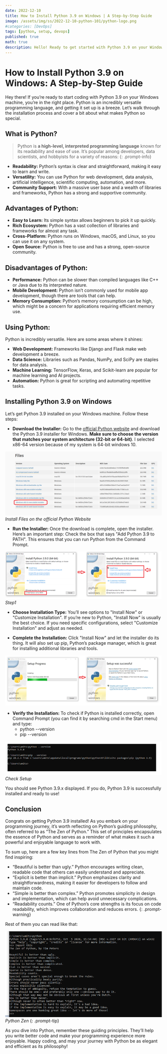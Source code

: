 ```yaml
---
date: 2022-12-10
title: How to Install Python 3.9 on Windows | A Step-by-Step Guide
image: /assets/img/ss/2022-12-10-python-101/python-logo.png
#categories: [DevOps]
tags: [python, setup, devops] 
published: true
math: true
description: Hello! Ready to get started with Python 3.9 on your Windows machine? Python is a flexible and beginner-friendly language that’s easy to set up. Let’s go through the installation process and explore what makes Python a favorite among programmers.
---
```


# How to Install Python 3.9 on Windows: A Step-by-Step Guide

Hey there! If you’re ready to start coding with Python 3.9 on your Windows machine, you’re in the right place. Python is an incredibly versatile programming language, and getting it set up is a breeze. Let’s walk through the installation process and cover a bit about what makes Python so special.

## What is Python?

>Python is **a high-level, interpreted programming language** known for its readability and ease of use. It’s popular among developers, data scientists, and hobbyists for a variety of reasons:
{: .prompt-info}

- **Readability:** Python’s syntax is clear and straightforward, making it easy to learn and write.
- **Versatility:** You can use Python for web development, data analysis, artificial intelligence, scientific computing, automation, and more.
- **Community Support:** With a massive user base and a wealth of libraries and frameworks, Python has a strong and supportive community.

## Advantages of Python:

- **Easy to Learn:** Its simple syntax allows beginners to pick it up quickly.
- **Rich Ecosystem:** Python has a vast collection of libraries and frameworks for almost any task.
- **Cross-Platform:** Python runs on Windows, macOS, and Linux, so you can use it on any system.
- **Open Source:** Python is free to use and has a strong, open-source community.

## Disadvantages of Python:

- **Performance:** Python can be slower than compiled languages like C++ or Java due to its interpreted nature.
- **Mobile Development:** Python isn’t commonly used for mobile app development, though there are tools that can help.
- **Memory Consumption:** Python’s memory consumption can be high, which might be a concern for applications requiring efficient memory use.

## Using Python:

Python is incredibly versatile. Here are some areas where it shines:

- **Web Development:** Frameworks like Django and Flask make web development a breeze.
- **Data Science:** Libraries such as Pandas, NumPy, and SciPy are staples for data analysis.
- **Machine Learning:** TensorFlow, Keras, and Scikit-learn are popular for machine learning and AI projects.
- **Automation:** Python is great for scripting and automating repetitive tasks.

## Installing Python 3.9 on Windows

Let’s get Python 3.9 installed on your Windows machine. Follow these steps:

- **Download the Installer:**
    Go to the <a href="https://www.python.org/downloads/release/python-390/">official Python website</a> and download the Python 3.9 installer for Windows. **Make sure to choose the version that matches your system architecture (32-bit or 64-bit)**. I selected x86-64 version because of my system is 64-bit windows 10.

![website](/assets/img/ss/2022-12-10-python-101/install_files.png)
_Install Files on the official Python Website_

- **Run the Installer:**
    Once the download is complete, open the installer. Here’s an important step: Check the box that says "Add Python 3.9 to PATH". This ensures that you can run Python from the Command Prompt.

![step1](/assets/img/ss/2022-12-10-python-101/install_step1.png)
_Step1_

- **Choose Installation Type:**
    You’ll see options to "Install Now" or "Customize Installation". If you’re new to Python, "Install Now" is usually the best choice. If you need specific configurations, select "Customize Installation" and adjust as needed.


- **Complete the Installation:**
    Click "Install Now" and let the installer do its thing. It will also set up pip, Python’s package manager, which is great for installing additional libraries and tools.

![step2](/assets/img/ss/2022-12-10-python-101/install_step2.png)

- **Verify the Installation:**
    To check if Python is installed correctly, open Command Prompt (you can find it by searching cmd in the Start menu) and type:
    - python --version
    - pip --version

![checkstep](/assets/img/ss/2022-12-10-python-101/check_step1.png)
_Check Setup_

You should see Python 3.9.x displayed. If you do, Python 3.9 is successfully installed and ready to use!

## Conclusion

Congrats on getting Python 3.9 installed! As you embark on your programming journey, it’s worth reflecting on Python’s guiding philosophy, often referred to as “The Zen of Python.” This set of principles encapsulates the essence of Python and serves as a reminder of what makes it such a powerful and enjoyable language to work with.

To sum up, here are a few key lines from The Zen of Python that you might find inspiring:
>
- “Beautiful is better than ugly.” Python encourages writing clean, readable code that others can easily understand and appreciate.
- “Explicit is better than implicit.” Python emphasizes clarity and straightforwardness, making it easier for developers to follow and maintain code.
- “Simple is better than complex.” Python promotes simplicity in design and implementation, which can help avoid unnecessary complications.
- “Readability counts.” One of Python’s core strengths is its focus on code readability, which improves collaboration and reduces errors.
{: .prompt-warning}

Rest of them you can read like that: 

>
![python-zen](/assets/img/ss/2022-12-10-python-101/python_zen.png)
_Python Zen_
{: .prompt-tip}

As you dive into Python, remember these guiding principles. They’ll help you write better code and make your programming experience more enjoyable. Happy coding, and may your journey with Python be as elegant and efficient as its philosophy!